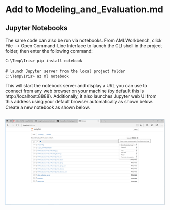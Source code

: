 # Add to Modeling_and_Evaluation.md

## Jupyter Notebooks

The same code can also be run via notebooks. From AMLWorkbench, click File --> Open Command-Line Interface to launch the CLI shell in the project folder, then enter the following command:

```# first you need to install Jupyter Python package
C:\Temp\Iris> pip install notebook

# launch Jupyter server from the local project folder
C:\Temp\Iris> az ml notebook
```

This will start the notebook server and display a URL you can use to connect from any web browser on your machine (by default this is http://localhost:8888). Additionally, it also launches Jupyter web UI from this address using your default browser automatically as shown below. Create a new notebook as shown below.


## ![Jupyter_Web](https://github.com/LakshmiVinutha/Lakshmi.Raju/blob/master/Jupyter_web.png)


